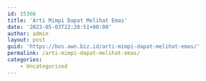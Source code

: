 ```yaml
---
id: 15366
title: 'Arti Mimpi Dapat Melihat Emas'
date: '2023-05-03T22:20:51+00:00'
author: admin
layout: post
guid: 'https://bos.awn.biz.id/arti-mimpi-dapat-melihat-emas/'
permalink: /arti-mimpi-dapat-melihat-emas/
categories:
    - Uncategorized
---
```


